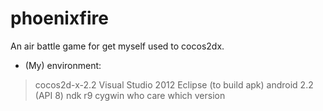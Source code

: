 phoenixfire
===========

An air battle game for get myself used to cocos2dx.

* (My) environment:

> cocos2d-x-2.2
> Visual Studio 2012
> Eclipse (to build apk)
> android 2.2 (API 8)
> ndk r9
> cygwin who care which version
